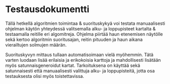 # Testausdokumentti

Tällä hetkellä algoritmien toimintaa & suorituskykyä voi testata manuaalisesti ohjelman käytön yhteydessä valitsemalla alku- ja loppupisteet kartalta & testaamalla reitille eri algomitreja. Ohjelma piirtää haun etenemisen näytölle sekä kertoo algoritmin suoritusajan, reitin pituuden ja haun aikana vierailtujen solmujen määrän. 

Suorituskyvyn mittaus tullaan automatisoimaan vielä myöhemmin. Tätä varten luodaan lisää erilaisia ja erikokoisia karttoja ja mahdollisesti lisätään myös satunnaisgeneroidut kartat. Tarkoituksena on käyttää sekä satunnaisesti että manuaalisesti valittuja alku- ja loppupisteitä, jotta osa testauksesta olisi myös toistettavissa.